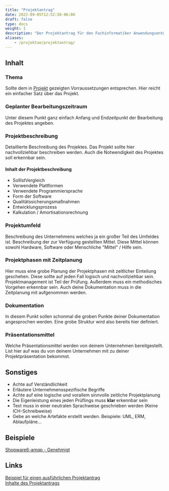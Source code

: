 ```yaml
---
title: "Projektantrag"
date: 2022-09-05T12:52:58-06:00
draft: false
type: docs
weight: 1
description: "Der Projektantrag für den Fachinformatiker Anwendungsentwicklung hat einige Anforderungen die du für das erfolgreiche Erstellen eines Projektantrages beachten solltest."
aliases:
    - /projektae/projektantrag/
---
```


## Inhalt

### Thema

Sollte dem in [Projekt](/projektae/) gezeigten Vorraussetzungen entsprechen. Hier reicht ein einfacher Satz über das Projekt.

### Geplanter Bearbeitungszeitraum

Unter diesem Punkt ganz einfach Anfang und Endzeitpunkt der Bearbeitung des Projektes angeben.

### Projektbeschreibung

Detaillierte Beschreibung des Projektes. Das Projekt sollte hier nachvollziehbar beschreiben werden. Auch die Notwendigkeit des Projektes soll erkennbar sein.

#### Inhalt der Projektbeschreibung

- SollIstVergleich
- Verwendete Plattformen
- Verwendete Programmiersprache
- Form der Software
- Qualitätssicherungsmaßnahmen
- Entwicklungsprozess
- Kalkulation / Amortisationsrechnung

### Projektumfeld

Beschreibung des Unternehmens welches ja ein großer Teil des Umfeldes ist. Beschreibung der zur Verfügung gestellten Mittel. Diese Mittel können sowohl Hardware, Software oder Menschliche "Mittel" / Hilfe sein.

### Projektphasen mit Zeitplanung

Hier muss eine grobe Planung der Projektphasen mit zeitlicher Einteilung geschehen. Diese sollte auf jeden Fall logisch und nachvollziehbar sein. Projektmanagement ist Teil der Prüfung. Außerdem muss ein methodisches Vorgehen erkennbar sein. Auch deine Dokumentation muss in die Zeitplanung mit aufgenommen werden.

### Dokumentation

In diesem Punkt sollen schonmal die groben Punkte deiner Dokumentation angesprochen werden. Eine grobe Struktur wird also bereits hier definiert.

### Präsentationsmittel

Welche Präsentationsmittel werden von deinem Unternehmen bereitgestellt. List hier auf was du von deinem Unternehmen mit zu deiner Projektpräsentation bekommst.

## Sonstiges

- Achte auf Verständlichkeit
- Erläutere Unternehmensspezifische Begriffe
- Achte auf eine logische und vorallem sinnvolle zeitliche Projektplanung
- Die Eigenleistung eines jeden Prüflings muss **klar** erkennbar sein
- Text muss in einer neutralen Sprachweise geschrieben werden (Keine ICH-Schreibweise)
- Gebe an welche Artefakte erstellt werden. Beispiele: UML, ERM, Ablaufpläne...

## Beispiele

[Shopware6-amqp - Genehmigt](./Shopware6-amqp.pdf)  

## Links

[Beispiel für einen ausführlichen Projektantrag](https://it-berufe-podcast.de/beispiel-fuer-einen-ausfuehrlichen-projektantrag-zum-abschlussprojekt/)  
[Inhalte des Projektantrags](https://it-berufe-podcast.de/inhalte-des-projektantrags-anwendungsentwickler-podcast-25/)  
